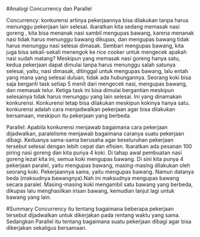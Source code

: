 #Analogi Concurrency dan Parallel

Concurrency: 
konkurensi artinya pekerjaannya bisa dilakukan tanpa harus menunggu pekerjaan lain selesai. ibaratkan kita sedang memasak nasi goreng , kita bisa menanak nasi sambil mengupas bawang, karena menanak nasi tidak harus menunggu bawang dikupas, dan mengupas bawang tidak harus menunggu nasi selesai dimasak. Sembari mengupas bawang, kita juga bisa sekali-sekali menengok ke rice cooker untuk mengecek apakah nasi sudah matang? Meskipun yang memasak nasi goreng hanya satu, kedua pekerjaan dapat dimulai tanpa harus menunggu salah satunya selesai, yaitu, nasi dimasak, ditinggal untuk mengupas bawang, lalu entah yang mana yang selesai duluan, tidak ada hubungannya.
Seorang koki bisa saja berganti task setiap 5 menit dari mengecek nasi, mengupas bawang, dan memasak telur. Ketiga task ini bisa dimulai bergantian meskipun selesainya tidak harus menunggu yang lain selesai. Ini yang dinamakan konkurensi. Konkurensi tetap bisa dilakukan meskipun kokinya hanya satu. konkurensi adalah cara menjadwalkan pekerjaan agar bisa dilakukan bersamaan, meskipun itu pekerjaan yang berbeda.

Parallel:
Apabila konkurensi menjawab bagaimana cara pekerjaan dijadwalkan, paralelisme menjawab bagaimana caranya suatu pekerjaan dibagi. Keduanya sama-sama berusaha agar keseluruhan pekerjaan tersebut selesai dengan lebih cepat dan efisien.
Ibaratkan ada pesanan 100 piring nasi goreng dan kita punya 4 koki. Di tahap awal pembuatan nasi goreng lezat kita ini, semua koki mengupas bawang. Di sini kita punya 4 pekerjaan paralel, yaitu mengupas bawang, masing-masing dilakukan oleh seorang koki. Pekerjaannya sama, yaitu mengupas bawang. Namun datanya beda (maksudnya bawangnya).Nah ini maksudnya mengupas bawang secara paralel. Masing-masing koki mengambil satu bawang yang berbeda, dikupas lalu menghasilkan irisan bawang, kemudian lanjut lagi untuk bawang yang lain.

#Summary
 Concurrency itu tentang bagaimana beberapa pekerjaan tersebut dijadwalkan untuk dikerjakan pada rentang waktu yang sama. Sedangkan Parallel itu tentang bagaimana suatu pekerjaan dibagi agar bisa dikerjakan sekaligus bersamaan.